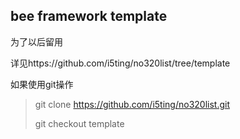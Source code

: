 

## bee framework template

为了以后留用

详见https://github.com/i5ting/no320list/tree/template


如果使用git操作

>git clone https://github.com/i5ting/no320list.git
>
>git checkout template


